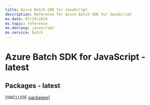 ```yaml
---
title: Azure Batch SDK for JavaScript
description: Reference for Azure Batch SDK for JavaScript
ms.date: 07/29/2024
ms.topic: reference
ms.devlang: javascript
ms.service: batch
---
```

# Azure Batch SDK for JavaScript - latest
## Packages - latest
[!INCLUDE [packages](batch-index.md)]